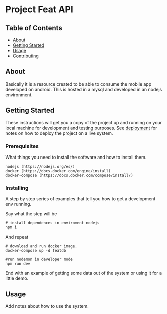 # Project Feat API

## Table of Contents

- [About](#about)
- [Getting Started](#getting_started)
- [Usage](#usage)
- [Contributing](../CONTRIBUTING.md)

## About <a name = "about"></a>

Basically it is a resource created to be able to consume the mobile app developed on android. This is hosted in a mysql and developed in an nodejs environment.

## Getting Started <a name = "getting_started"></a>

These instructions will get you a copy of the project up and running on your local machine for development and testing purposes. See [deployment](#deployment) for notes on how to deploy the project on a live system.

### Prerequisites

What things you need to install the software and how to install them.

```
nodejs (https://nodejs.org/es/)
docker (https://docs.docker.com/engine/install)
docker-compose (https://docs.docker.com/compose/install/)
```

### Installing

A step by step series of examples that tell you how to get a development env running.

Say what the step will be

```
# install dependences in enviroment nodejs
npm i
```

And repeat

```
# download and run docker image.
docker-compose up -d featdb

#run nodemon in developer mode
npm run dev
```

End with an example of getting some data out of the system or using it for a little demo.

## Usage <a name = "usage"></a>

Add notes about how to use the system.
